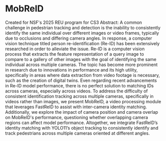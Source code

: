 # MobReID
Created for NSF's 2025 REU program for CS3
Abstract: A common challenge in pedestrian tracking and detection is the inability to consistently identify the same individual over different images or video frames, typically due to occlusions and differing camera angles. In response, a computer vision technique titled person re-identification (Re-ID) has been extensively researched in order to alleviate the issue. Re-ID is a computer vision process that extracts the feature representation of a query image to compare to a gallery of other images with the goal of identifying the same individual across multiple cameras. The topic has become more prominent in research due to innovations in performance and its high utility, specifically in areas where data extraction from video footage is necessary, such as the creation of digital twins. 
Even regarding recent advancements in Re-ID model performance, there is no perfect solution to matching IDs across cameras, especially across videos. To address the difficulty of consistent identification tracking across multiple cameras, specifically in videos rather than images, we present MobReID, a video processing module that leverages FastReID to assist with inter-camera identity matching. Additionally, we explore the impact of camera position and camera overlap on MobReID's performance, questioning whether overlapping camera regions can affect model performance. Altogether, we integrate FastReID’s identity matching with YOLO11’s object tracking to consistently identify and track pedestrians across multiple cameras oriented at different angles. 
